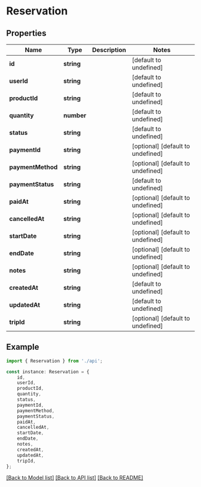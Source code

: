 # Reservation


## Properties

Name | Type | Description | Notes
------------ | ------------- | ------------- | -------------
**id** | **string** |  | [default to undefined]
**userId** | **string** |  | [default to undefined]
**productId** | **string** |  | [default to undefined]
**quantity** | **number** |  | [default to undefined]
**status** | **string** |  | [default to undefined]
**paymentId** | **string** |  | [optional] [default to undefined]
**paymentMethod** | **string** |  | [optional] [default to undefined]
**paymentStatus** | **string** |  | [default to undefined]
**paidAt** | **string** |  | [optional] [default to undefined]
**cancelledAt** | **string** |  | [optional] [default to undefined]
**startDate** | **string** |  | [optional] [default to undefined]
**endDate** | **string** |  | [optional] [default to undefined]
**notes** | **string** |  | [optional] [default to undefined]
**createdAt** | **string** |  | [default to undefined]
**updatedAt** | **string** |  | [default to undefined]
**tripId** | **string** |  | [optional] [default to undefined]

## Example

```typescript
import { Reservation } from './api';

const instance: Reservation = {
    id,
    userId,
    productId,
    quantity,
    status,
    paymentId,
    paymentMethod,
    paymentStatus,
    paidAt,
    cancelledAt,
    startDate,
    endDate,
    notes,
    createdAt,
    updatedAt,
    tripId,
};
```

[[Back to Model list]](../README.md#documentation-for-models) [[Back to API list]](../README.md#documentation-for-api-endpoints) [[Back to README]](../README.md)
